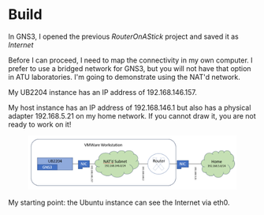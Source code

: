 # Build

In GNS3, I opened the previous _RouterOnAStick_ project and saved it as _Internet_

Before I can proceed, I need to map the connectivity in my own computer. I prefer to use a bridged network for GNS3, but you will not have that option in ATU laboratories. I'm going to demonstrate using the NAT'd network.

My UB2204 instance has an IP address of 192.168.146.157.

My host instance has an IP address of 192.168.146.1 but also has a physical adapter 192.168.5.21 on my home network. If you cannot draw it, you are not ready to work on it!

<figure><img src="../../.gitbook/assets/image (2).png" alt=""><figcaption></figcaption></figure>

My starting point: the Ubuntu instance can see the Internet via eth0.
